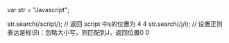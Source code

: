 var str = "Javascript";

str.search(/script/);  // 返回 script 中s的位置为 4
4
str.search(/j/i);  // 设置正则表达是标识i：忽略大小写，则匹配到J，返回位置0
0